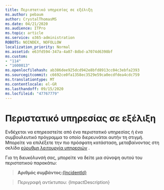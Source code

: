 ```yaml
---
title: Περιστατικό υπηρεσίας σε εξέλιξη
ms.author: pebaum
author: CrystalThomasMS
ms.date: 04/21/2020
ms.audience: ITPro
ms.topic: article
ms.service: o365-administration
ROBOTS: NOINDEX, NOFOLLOW
localization_priority: Normal
ms.assetid: e63fd594-347a-4a07-8dbd-a7074d6398bf
ms.custom:
- "114"
- "1600013"
ms.openlocfilehash: ab386dee925dcd942e8bfd8913cc04c3ebfa2393
ms.sourcegitcommit: c6692ce0fa1358ec3529e59ca0ecdfdea4cdc759
ms.translationtype: MT
ms.contentlocale: el-GR
ms.lasthandoff: 09/15/2020
ms.locfileid: "47767779"
---
```

# <a name="service-incident-in-progress"></a>Περιστατικό υπηρεσίας σε εξέλιξη

Ενδέχεται να επηρεαστείτε από ένα περιστατικό υπηρεσίας ή ένα συμβουλευτικό πρόγραμμα το οποίο διερευνάται αυτήν τη στιγμή. Μπορείτε να επιλέξετε την πιο πρόσφατη κατάσταση, μεταβαίνοντας στη σελίδα [εύρυθμη λειτουργία υπηρεσιών](https://admin.microsoft.com/adminportal/home#/servicehealth) .
  
Για τη διευκόλυνσή σας, μπορείτε να δείτε μια σύνοψη αυτού του περιστατικού παρακάτω:
  
> **Αριθμός συμβάντος:**[{IncidentId}](https://admin.microsoft.com/adminportal/home#/servicehealth)
    
> Περιγραφή αντίκτυπου: {ImpactDescription}
